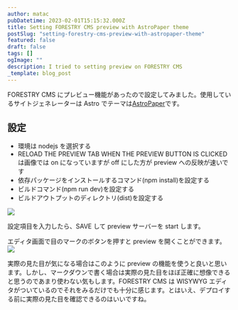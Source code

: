 ```yaml
---
author: matac
pubDatetime: 2023-02-01T15:15:32.000Z
title: Setting FORESTRY CMS preview with AstroPaper theme
postSlug: "setting-forestry-cms-preview-with-astropaper-theme"
featured: false
draft: false
tags: []
ogImage: ""
description: I tried to setting preview on FORESTRY CMS
_template: blog_post
---
```


FORESTRY CMS にプレビュー機能があったので設定してみました。使用しているサイトジェネレーターは Astro でテーマは[AstroPaper](https://astro.build/themes/details/astro-paper/ "AstroPaper")です。

## 設定

- 環境は nodejs を選択する
- RELOAD THE PREVIEW TAB WHEN THE PREVIEW BUTTON IS CLICKED は画像では on になっていますが off にした方が preview への反映が速いです
- 依存パッケージをインストールするコマンド(npm install)を設定する
- ビルドコマンド(npm run dev)を設定する
- ビルドアウトプットのディレクトリ(dist)を設定する

![](/img/2023-02-02-0-15-28.png)

設定項目を入力したら、SAVE して preview サーバーを start します。

エディタ画面で目のマークのボタンを押すと preview を開くことができます。![](/img/2023-02-02-0-33-32.png)

実際の見た目が気になる場合はこのように preview の機能を使うと良いと思います。しかし、マークダウンで書く場合は実際の見た目をほぼ正確に想像できると思うのであまり使わない気もします。FORESTRY CMS は WISYWYG エディタがついているのでそれをみるだけでも十分に感じます。とはいえ、デプロイする前に実際の見た目を確認できるのはいいですね。
